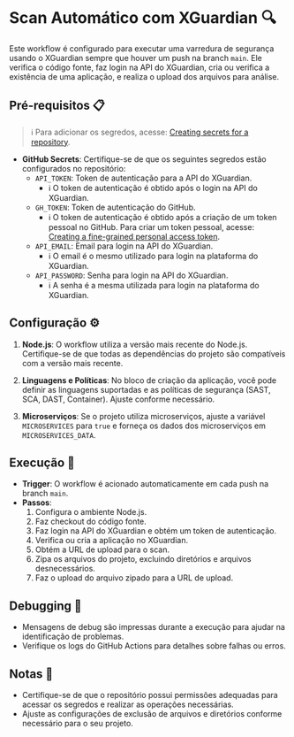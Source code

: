 # Scan Automático com XGuardian 🔍

Este workflow é configurado para executar uma varredura de segurança usando o XGuardian sempre que houver um push na branch `main`. Ele verifica o código fonte, faz login na API do XGuardian, cria ou verifica a existência de uma aplicação, e realiza o upload dos arquivos para análise.

## Pré-requisitos 📋

> ℹ️ Para adicionar os segredos, acesse: [Creating secrets for a repository](https://docs.github.com/pt/actions/security-for-github-actions/security-guides/using-secrets-in-github-actions#creating-secrets-for-a-repository).

- **GitHub Secrets**: Certifique-se de que os seguintes segredos estão configurados no repositório:
  - `API_TOKEN`: Token de autenticação para a API do XGuardian.
    - ℹ️ O token de autenticação é obtido após o login na API do XGuardian.
  - `GH_TOKEN`: Token de autenticação do GitHub.
    - ℹ️ O token de autenticação é obtido após a criação de um token pessoal no GitHub. Para criar um token pessoal, acesse: [Creating a fine-grained personal access token](https://docs.github.com/pt/authentication/keeping-your-account-and-data-secure/managing-your-personal-access-tokens#creating-a-fine-grained-personal-access-token).
  - `API_EMAIL`: Email para login na API do XGuardian.
    - ℹ️ O email é o mesmo utilizado para login na plataforma do XGuardian.
  - `API_PASSWORD`: Senha para login na API do XGuardian.
    - ℹ️ A senha é a mesma utilizada para login na plataforma do XGuardian.

## Configuração ⚙️

1. **Node.js**: O workflow utiliza a versão mais recente do Node.js. Certifique-se de que todas as dependências do projeto são compatíveis com a versão mais recente.

2. **Linguagens e Políticas**: No bloco de criação da aplicação, você pode definir as linguagens suportadas e as políticas de segurança (SAST, SCA, DAST, Container). Ajuste conforme necessário.

3. **Microserviços**: Se o projeto utiliza microserviços, ajuste a variável `MICROSERVICES` para `true` e forneça os dados dos microserviços em `MICROSERVICES_DATA`.

## Execução 🚀

- **Trigger**: O workflow é acionado automaticamente em cada push na branch `main`.
- **Passos**:
  1. Configura o ambiente Node.js.
  2. Faz checkout do código fonte.
  3. Faz login na API do XGuardian e obtém um token de autenticação.
  4. Verifica ou cria a aplicação no XGuardian.
  5. Obtém a URL de upload para o scan.
  6. Zipa os arquivos do projeto, excluindo diretórios e arquivos desnecessários.
  7. Faz o upload do arquivo zipado para a URL de upload.

## Debugging 🐞

- Mensagens de debug são impressas durante a execução para ajudar na identificação de problemas.
- Verifique os logs do GitHub Actions para detalhes sobre falhas ou erros.

## Notas 📝

- Certifique-se de que o repositório possui permissões adequadas para acessar os segredos e realizar as operações necessárias.
- Ajuste as configurações de exclusão de arquivos e diretórios conforme necessário para o seu projeto.
